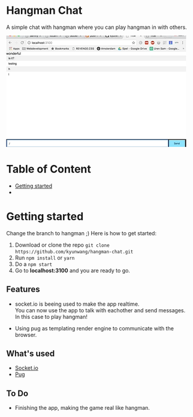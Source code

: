 # Hangman Chat
A simple chat with hangman where you can play hangman in with others.

![hangman gif](kev_app.gif)

# Table of Content
- [Getting started](#getting-started)
- [](#)

# Getting started
Change the branch to hangman ;)
Here is how to get started:
1. Download or clone the repo `git clone https://github.com/kyunwang/hangman-chat.git`
2. Run `npm install` or `yarn`
3. Do a `npm start`
4. Go to **localhost:3100** and you are ready to go.

## Features
* socket.io is beeing used to make the app realtime.  
You can now use the app to  talk with eachother and send messages.  
In this case to play hangman!

* Using pug as templating render engine to communicate with the browser.

## What's used
* [Socket.io](https://socket.io/)
* [Pug](https://pugjs.org/api/getting-started.html)


## To Do
* Finishing the app, making the game real like hangman.
